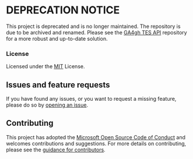 # DEPRECATION NOTICE
This project is deprecated and is no longer maintained. The repository is due to be archived and renamed. Please see the [GA4gh TES API](https://github.com/microsoft/ga4gh-tes)  repository for a more robust and up-to-date solution.

### License
Licensed under the [MIT](LICENSE.md) License.

## Issues and feature requests
If you have found any issues, or you want to request a missing feature, please do so by [opening an issue](https://github.com/Microsoft/tes-azure/issues/new).

## Contributing
This project has adopted the [Microsoft Open Source Code of Conduct](https://opensource.microsoft.com/codeofconduct/) and welcomes contributions and suggestions. For more details on contributing, please see the [guidance for contributors](CONTRIBUTING.md).
